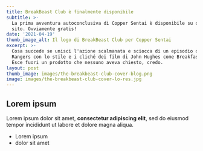 ```yaml
---
title: BreakBeast Club è finalmente disponibile
subtitle: >-
  La prima avventura autoconclusiva di Copper Sentai è disponibile su questo
  sito. Ovviamente gratis!
date: '2021-04-19'
thumb_image_alt: Il logo di BreakBeast Club per Copper Sentai
excerpt: >-
  Cosa succede se unisci l'azione scalmanata e sciocca di un episodio dei Power
  Rangers con lo stile e i cliché dei film di John Hughes come Breakfast Club?
  Esce fuori un prodotto che nessuno aveva chiesto, credo.
layout: post
thumb_image: images/the-breakbeast-club-cover-blog.png
image: images/the-breakbeast-club-cover-lo-res.jpg
---
```

## Lorem ipsum

Lorem ipsum dolor sit amet, **consectetur adipiscing elit**, sed do eiusmod tempor incididunt ut labore et dolore magna aliqua.

- Lorem ipsum
- dolor sit amet